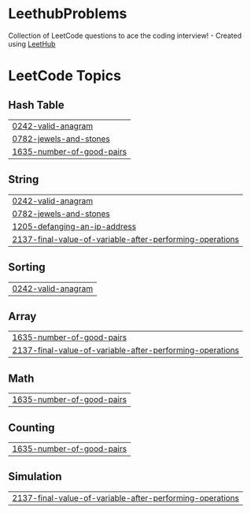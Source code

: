 # LeethubProblems
Collection of LeetCode questions to ace the coding interview! - Created using [LeetHub](https://github.com/QasimWani/LeetHub)

<!---LeetCode Topics Start-->
# LeetCode Topics
## Hash Table
|  |
| ------- |
| [0242-valid-anagram](https://github.com/dennyArfansyah/LeethubProblems/tree/master/0242-valid-anagram) |
| [0782-jewels-and-stones](https://github.com/dennyArfansyah/LeethubProblems/tree/master/0782-jewels-and-stones) |
| [1635-number-of-good-pairs](https://github.com/dennyArfansyah/LeethubProblems/tree/master/1635-number-of-good-pairs) |
## String
|  |
| ------- |
| [0242-valid-anagram](https://github.com/dennyArfansyah/LeethubProblems/tree/master/0242-valid-anagram) |
| [0782-jewels-and-stones](https://github.com/dennyArfansyah/LeethubProblems/tree/master/0782-jewels-and-stones) |
| [1205-defanging-an-ip-address](https://github.com/dennyArfansyah/LeethubProblems/tree/master/1205-defanging-an-ip-address) |
| [2137-final-value-of-variable-after-performing-operations](https://github.com/dennyArfansyah/LeethubProblems/tree/master/2137-final-value-of-variable-after-performing-operations) |
## Sorting
|  |
| ------- |
| [0242-valid-anagram](https://github.com/dennyArfansyah/LeethubProblems/tree/master/0242-valid-anagram) |
## Array
|  |
| ------- |
| [1635-number-of-good-pairs](https://github.com/dennyArfansyah/LeethubProblems/tree/master/1635-number-of-good-pairs) |
| [2137-final-value-of-variable-after-performing-operations](https://github.com/dennyArfansyah/LeethubProblems/tree/master/2137-final-value-of-variable-after-performing-operations) |
## Math
|  |
| ------- |
| [1635-number-of-good-pairs](https://github.com/dennyArfansyah/LeethubProblems/tree/master/1635-number-of-good-pairs) |
## Counting
|  |
| ------- |
| [1635-number-of-good-pairs](https://github.com/dennyArfansyah/LeethubProblems/tree/master/1635-number-of-good-pairs) |
## Simulation
|  |
| ------- |
| [2137-final-value-of-variable-after-performing-operations](https://github.com/dennyArfansyah/LeethubProblems/tree/master/2137-final-value-of-variable-after-performing-operations) |
<!---LeetCode Topics End-->